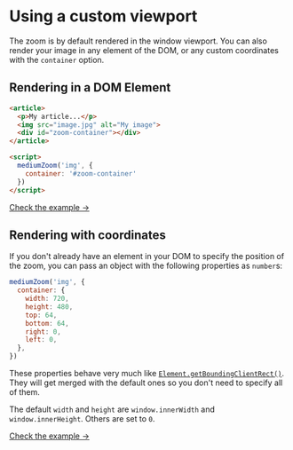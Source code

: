 # Using a custom viewport

The zoom is by default rendered in the window viewport. You can also render your image in any element of the DOM, or any custom coordinates with the `container` option.

## Rendering in a DOM Element

```html
<article>
  <p>My article...</p>
  <img src="image.jpg" alt="My image">
  <div id="zoom-container"></div>
</article>

<script>
  mediumZoom('img', {
    container: '#zoom-container'
  })
</script>
```

[Check the example →](https://medium-zoom.francoischalifour.com/storybook/?selectedKind=options&selectedStory=container%20%28DOM%20element%29)

## Rendering with coordinates

If you don't already have an element in your DOM to specify the position of the zoom, you can pass an object with the following properties as `number`s:

```js
mediumZoom('img', {
  container: {
    width: 720,
    height: 480,
    top: 64,
    bottom: 64,
    right: 0,
    left: 0,
  },
})
```

These properties behave very much like [`Element.getBoundingClientRect()`](https://developer.mozilla.org/docs/Web/API/Element/getBoundingClientRect). They will get merged with the default ones so you don't need to specify all of them.

The default `width` and `height` are `window.innerWidth` and `window.innerHeight`. Others are set to `0`.

[Check the example →](https://medium-zoom.francoischalifour.com/storybook/?selectedKind=options&selectedStory=container%20%28coordinates%20object%29)
